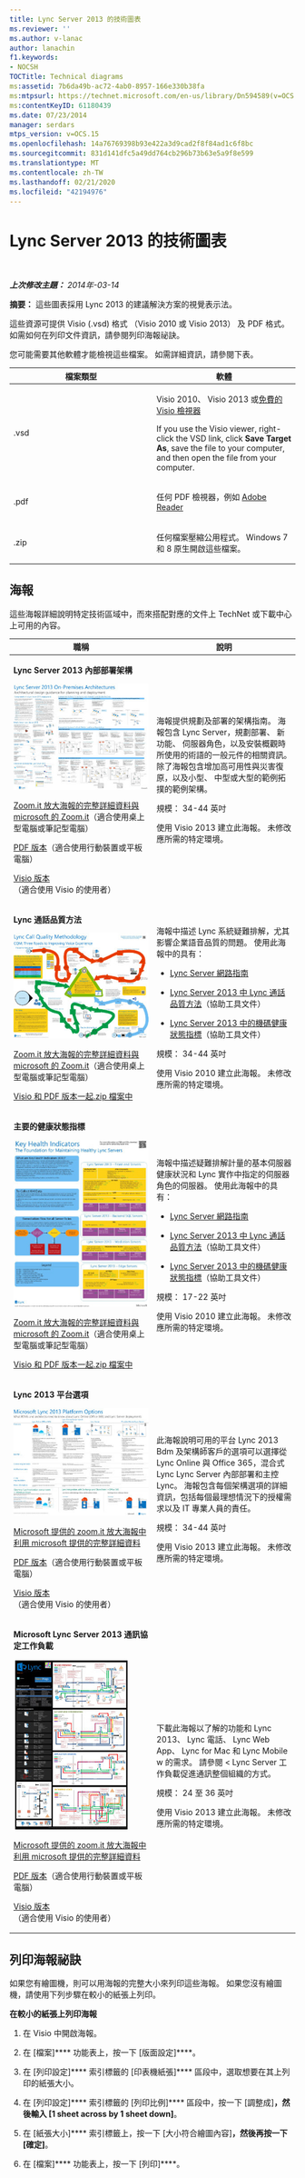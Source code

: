 ```yaml
---
title: Lync Server 2013 的技術圖表
ms.reviewer: ''
ms.author: v-lanac
author: lanachin
f1.keywords:
- NOCSH
TOCTitle: Technical diagrams
ms:assetid: 7b6da49b-ac72-4ab0-8957-166e330b38fa
ms:mtpsurl: https://technet.microsoft.com/en-us/library/Dn594589(v=OCS.15)
ms:contentKeyID: 61180439
ms.date: 07/23/2014
manager: serdars
mtps_version: v=OCS.15
ms.openlocfilehash: 14a76769398b93e422a3d9cad2f8f84ad1c6f8bc
ms.sourcegitcommit: 831d141dfc5a49dd764cb296b73b63e5a9f8e599
ms.translationtype: MT
ms.contentlocale: zh-TW
ms.lasthandoff: 02/21/2020
ms.locfileid: "42194976"
---
```

<div data-xmlns="http://www.w3.org/1999/xhtml">

<div class="topic" data-xmlns="http://www.w3.org/1999/xhtml" data-msxsl="urn:schemas-microsoft-com:xslt" data-cs="https://msdn.microsoft.com/">

<div data-asp="https://msdn2.microsoft.com/asp">

# <a name="technical-diagrams-for-lync-server-2013"></a>Lync Server 2013 的技術圖表

</div>

<div id="mainSection">

<div id="mainBody">

<span> </span>

_**上次修改主題：** 2014年-03-14_

**摘要：** 這些圖表採用 Lync 2013 的建議解決方案的視覺表示法。

這些資源可提供 Visio (.vsd) 格式 （Visio 2010 或 Visio 2013） 及 PDF 格式。 如需如何在列印文件資訊，請參閱列印海報祕訣。

您可能需要其他軟體才能檢視這些檔案。 如需詳細資訊，請參閱下表。


<table>
<colgroup>
<col style="width: 50%" />
<col style="width: 50%" />
</colgroup>
<thead>
<tr class="header">
<th>檔案類型</th>
<th>軟體</th>
</tr>
</thead>
<tbody>
<tr class="odd">
<td><p>.vsd</p></td>
<td><p>Visio 2010、 Visio 2013 或<a href="https://go.microsoft.com/fwlink/?linkid=393676">免費的 Visio 檢視器</a></p>
<p>If you use the Visio viewer, right-click the VSD link, click <strong>Save Target As</strong>, save the file to your computer, and then open the file from your computer.</p></td>
</tr>
<tr class="even">
<td><p>.pdf</p></td>
<td><p>任何 PDF 檢視器，例如 <a href="https://go.microsoft.com/fwlink/?linkid=393675">Adobe Reader</a></p></td>
</tr>
<tr class="odd">
<td><p>.zip</p></td>
<td><p>任何檔案壓縮公用程式。 Windows 7 和 8 原生開啟這些檔案。</p></td>
</tr>
</tbody>
</table>


<div>

## <a name="posters"></a>海報

這些海報詳細說明特定技術區域中，而來搭配對應的文件上 TechNet 或下載中心上可用的內容。


<table>
<colgroup>
<col style="width: 50%" />
<col style="width: 50%" />
</colgroup>
<thead>
<tr class="header">
<th>職稱</th>
<th>說明</th>
</tr>
</thead>
<tbody>
<tr class="odd">
<td><p><strong>Lync Server 2013 內部部署架構</strong></p>
<img src="images/Dn594589.36530bb8-732f-4be0-9502-082c01df9fba(OCS.15).jpg" title="Lync 的架構海報的縮圖" alt="thumbnail of Lync architectures poster" />
<p><a href="https://go.microsoft.com/fwlink/?linkid=392974">Zoom.it 放大海報的完整詳細資料與 microsoft 的 Zoom.it</a>（適合使用桌上型電腦或筆記型電腦）</p>
<p><a href="https://go.microsoft.com/fwlink/?linkid=392578">PDF 版本</a>（適合使用行動裝置或平板電腦）</p>
<p><a href="https://go.microsoft.com/fwlink/?linkid=392579">Visio 版本</a>（適合使用 Visio 的使用者）</p></td>
<td><p>海報提供規劃及部署的架構指南。 海報包含 Lync Server，規劃部署、 新功能、 伺服器角色，以及安裝概觀時所使用的術語的一般元件的相關資訊。 除了海報包含增加高可用性與災害復原，以及小型、 中型或大型的範例拓撲的範例架構。</p>
<p>規模： 34-44 英吋</p>
<p>使用 Visio 2013 建立此海報。 未修改應所需的特定環境。</p></td>
</tr>
<tr class="even">
<td><p><strong>Lync 通話品質方法</strong></p>
<img src="images/Dn594589.d239e04a-1c3b-4f0e-93af-88b85198615a(OCS.15).jpg" title="海報中描述的 CQM 程序" alt="Poster describing the CQM process" />
<p><a href="https://go.microsoft.com/fwlink/?linkid=392972">Zoom.it 放大海報的完整詳細資料與 microsoft 的 Zoom.it</a>（適合使用桌上型電腦或筆記型電腦）</p>
<p><a href="https://go.microsoft.com/fwlink/?linkid=391841">Visio 和 PDF 版本一起.zip 檔案中</a></p></td>
<td><p>海報中描述 Lync 系統疑難排解，尤其影響企業語音品質的問題。 使用此海報中的具有：</p>
<ul>
<li><p><a href="https://go.microsoft.com/fwlink/p/?linkid=390677">Lync Server 網路指南</a></p></li>
<li><p><a href="lync-server-2013-poster-lync-call-quality-methodology.md">Lync Server 2013 中 Lync 通話品質方法</a>（協助工具文件）</p></li>
<li><p><a href="lync-server-2013-poster-key-health-indicators.md">Lync Server 2013 中的機碼健康狀態指標</a>（協助工具文件）</p></li>
</ul>
<p>規模： 34-44 英吋</p>
<p>使用 Visio 2010 建立此海報。 未修改應所需的特定環境。</p></td>
</tr>
<tr class="odd">
<td><p><strong>主要的健康狀態指標</strong></p>
<img src="images/Dn594589.b6fe82bd-d70f-4c1f-a812-b615ac5fa7d7(OCS.15).jpg" title="海報中描述疑難排解使用 KHI 資料" alt="Poster describing troubleshooting using KHI data" />
<p><a href="https://go.microsoft.com/fwlink/?linkid=392971">Zoom.it 放大海報的完整詳細資料與 microsoft 的 Zoom.it</a>（適合使用桌上型電腦或筆記型電腦）</p>
<p><a href="https://go.microsoft.com/fwlink/?linkid=391838">Visio 和 PDF 版本一起.zip 檔案中</a></p></td>
<td><p>海報中描述疑難排解計量的基本伺服器健康狀況和 Lync 實作中指定的伺服器角色的伺服器。 使用此海報中的具有：</p>
<ul>
<li><p><a href="https://go.microsoft.com/fwlink/p/?linkid=390677">Lync Server 網路指南</a></p></li>
<li><p><a href="lync-server-2013-poster-lync-call-quality-methodology.md">Lync Server 2013 中 Lync 通話品質方法</a>（協助工具文件）</p></li>
<li><p><a href="lync-server-2013-poster-key-health-indicators.md">Lync Server 2013 中的機碼健康狀態指標</a>（協助工具文件）</p></li>
</ul>
<p>規模： 17-22 英吋</p>
<p>使用 Visio 2010 建立此海報。 未修改應所需的特定環境。</p></td>
</tr>
<tr class="even">
<td><p><strong>Lync 2013 平台選項</strong></p>
<img src="images/Dn594589.c5b66828-c3cf-4654-bb75-b93f97d085b3(OCS.15).jpg" title="平台選項海報的縮圖" alt="thumbnail view of platform options poster" />
<p><a href="https://go.microsoft.com/fwlink/p/?linkid=391840">Microsoft 提供的 zoom.it 放大海報中利用 microsoft 提供的完整詳細資料</a></p>
<p><a href="https://go.microsoft.com/fwlink/p/?linkid=391837">PDF 版本</a>（適合使用行動裝置或平板電腦）</p>
<p><a href="https://go.microsoft.com/fwlink/p/?linkid=391839">Visio 版本</a>（適合使用 Visio 的使用者）</p></td>
<td><p>此海報說明可用的平台 Lync 2013 Bdm 及架構師客戶的選項可以選擇從 Lync Online 與 Office 365，混合式 Lync Lync Server 內部部署和主控 Lync。 海報包含每個架構選項的詳細資訊，包括每個最理想情況下的授權需求以及 IT 專業人員的責任。</p>
<p>規模： 34-44 英吋</p>
<p>使用 Visio 2013 建立此海報。 未修改應所需的特定環境。</p></td>
</tr>
<tr class="odd">
<td><p><strong>Microsoft Lync Server 2013 通訊協定工作負載</strong></p>
<img src="images/Dn594589.e00f8445-4e00-48f6-a3e2-f97334dde719(OCS.15).jpg" title="通訊協定的工作負載海報的縮圖" alt="thumbnail view of protocol Workloads poster" />
<p><a href="https://go.microsoft.com/fwlink/?linkid=392970">Microsoft 提供的 zoom.it 放大海報中利用 microsoft 提供的完整詳細資料</a></p>
<p><a href="https://go.microsoft.com/fwlink/?linkid=392512">PDF 版本</a>（適合使用行動裝置或平板電腦）</p>
<p><a href="https://go.microsoft.com/fwlink/?linkid=392513">Visio 版本</a>（適合使用 Visio 的使用者）</p></td>
<td><p>下載此海報以了解的功能和 Lync 2013、 Lync 電話、 Lync Web App、 Lync for Mac 和 Lync Mobile w 的需求。 請參閱 < Lync Server 工作負載促進通訊整個組織的方式。</p>
<p>規模： 24 至 36 英吋</p>
<p>使用 Visio 2013 建立此海報。 未修改應所需的特定環境。</p></td>
</tr>
</tbody>
</table>


</div>

<span id="tips"></span>

<div>

## <a name="tips-for-printing-posters"></a>列印海報祕訣

如果您有繪圖機，則可以用海報的完整大小來列印這些海報。 如果您沒有繪圖機，請使用下列步驟在較小的紙張上列印。

**在較小的紙張上列印海報**

1.  在 Visio 中開啟海報。

2.  在 [檔案]**** 功能表上，按一下 [版面設定]****。

3.  在 [列印設定]**** 索引標籤的 [印表機紙張]**** 區段中，選取想要在其上列印的紙張大小。

4.  在 [列印設定]**** 索引標籤的 [列印比例]**** 區段中，按一下 [調整成]****，然後輸入 [1 sheet across by 1 sheet down]****。

5.  在 [紙張大小]**** 索引標籤上，按一下 [大小符合繪圖內容]****，然後再按一下 [確定]****。

6.  在 [檔案]**** 功能表上，按一下 [列印]****。

</div>

</div>

<span> </span>

</div>

</div>

</div>

